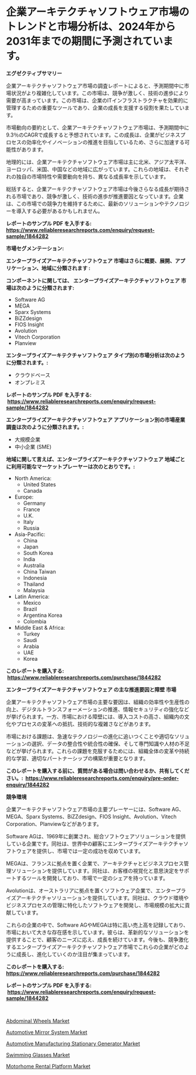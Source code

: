 <p><h1>企業アーキテクチャソフトウェア市場のトレンドと市場分析は、2024年から2031年までの期間に予測されています。</h1></p><p><strong>エグゼクティブサマリー</strong></p>
<p><p>企業アーキテクチャソフトウェア市場の調査レポートによると、予測期間中に市場状況がより複雑化しています。この市場は、競争が激しく、技術の進歩により需要が高まっています。この市場は、企業のITインフラストラクチャを効果的に管理するための重要なツールであり、企業の成長を支援する役割を果たしています。</p><p>市場動向の要約として、企業アーキテクチャソフトウェア市場は、予測期間中に9.3％のCAGRで成長すると予想されています。この成長は、企業がビジネスプロセスの効率化やイノベーションの推進を目指しているため、さらに加速する可能性があります。</p><p>地理的には、企業アーキテクチャソフトウェア市場は主に北米、アジア太平洋、ヨーロッパ、米国、中国などの地域に広がっています。これらの地域は、それぞれの独自の市場特性や需要動向を持ち、異なる成長率を示しています。</p><p>総括すると、企業アーキテクチャソフトウェア市場は今後さらなる成長が期待される市場であり、競争が激しく、技術の進歩が推進要因となっています。企業は、この市場での競争力を維持するために、最新のソリューションやテクノロジーを導入する必要があるかもしれません。</p></p>
<p><strong>レポートのサンプル PDF を入手する: <a href="https://www.reliableresearchreports.com/enquiry/request-sample/1844282">https://www.reliableresearchreports.com/enquiry/request-sample/1844282</a></strong></p>
<p><strong>市場セグメンテーション:</strong></p>
<p><strong> エンタープライズアーキテクチャソフトウェア 市場はさらに概要、展開、アプリケーション、地域に分類されます :</strong></p>
<p><strong>コンポーネントに関しては、 エンタープライズアーキテクチャソフトウェア 市場は次のように分類されます: &nbsp;</strong></p>
<p><ul><li>Software AG</li><li>MEGA</li><li>Sparx Systems</li><li>BiZZdesign</li><li>FIOS Insight</li><li>Avolution</li><li>Vitech Corporation</li><li>Planview</li></ul></p>
<p><strong> エンタープライズアーキテクチャソフトウェア タイプ別の市場分析は次のように分類されます。:</strong></p>
<p><ul><li>クラウドベース</li><li>オンプレミス</li></ul></p>
<p><strong>レポートのサンプル PDF を入手する: &nbsp;<a href="https://www.reliableresearchreports.com/enquiry/request-sample/1844282">https://www.reliableresearchreports.com/enquiry/request-sample/1844282</a></strong></p>
<p><strong> エンタープライズアーキテクチャソフトウェア アプリケーション別の市場産業調査は次のように分類されます。:</strong></p>
<p><ul><li>大規模企業</li><li>中小企業 (SME)</li></ul></p>
<p><strong>地域に関して言えば、エンタープライズアーキテクチャソフトウェア 地域ごとに利用可能なマーケットプレーヤーは次のとおりです。:</strong></p>
<p><ul>
    <li>
        North America:
        <ul>
            <li>United States</li>
            <li>Canada</li>
        </ul>
    </li>
    <li>
        Europe:
        <ul>
            <li>Germany</li>
            <li>France</li>
            <li>U.K.</li>
            <li>Italy</li>
            <li>Russia</li>
        </ul>
    </li>
    <li>
        Asia-Pacific:
        <ul>
            <li>China</li>
            <li>Japan</li>
            <li>South Korea</li>
            <li>India</li>
            <li>Australia</li>
            <li>China Taiwan</li>
            <li>Indonesia</li>
            <li>Thailand</li>
            <li>Malaysia</li>
        </ul>
    </li>
    <li>
        Latin America:
        <ul>
            <li>Mexico</li>
            <li>Brazil</li>
            <li>Argentina Korea</li>
            <li>Colombia</li>
        </ul>
    </li>
    <li>
        Middle East & Africa:
        <ul>
            <li>Turkey</li>
            <li>Saudi</li>
            <li>Arabia</li>
            <li>UAE</li>
            <li>Korea</li>
        </ul>
    </li>
    </ul></p>
<p><strong>このレポートを購入する: &nbsp;<a href="https://www.reliableresearchreports.com/purchase/1844282">https://www.reliableresearchreports.com/purchase/1844282</a></strong></p>
<p><strong>エンタープライズアーキテクチャソフトウェア の主な推進要因と障壁 市場</strong></p>
<p><p>企業アーキテクチャソフトウェア市場の主要な要因は、組織の効率性や生産性の向上、デジタルトランスフォーメーションの推進、情報セキュリティの強化などが挙げられます。一方、市場における障壁には、導入コストの高さ、組織内の文化やプロセスの変革への抵抗、技術的な複雑さなどがあります。</p><p>市場における課題は、急速なテクノロジーの進化に追いつくことや適切なソリューションの選択、データの整合性や統合性の確保、そして専門知識や人材の不足などが挙げられます。これらの課題を克服するためには、組織全体の変革や持続的な学習、適切なパートナーシップの構築が重要となります。</p></p>
<p><strong>このレポートを購入する前に、質問がある場合は問い合わせるか、共有してください。:&nbsp; <a href="https://www.reliableresearchreports.com/enquiry/pre-order-enquiry/1844282">https://www.reliableresearchreports.com/enquiry/pre-order-enquiry/1844282</a></strong></p>
<p><strong>競争環境</strong></p>
<p><p>企業アーキテクチャソフトウェア市場の主要プレーヤーには、Software AG、MEGA、Sparx Systems、BiZZdesign、FIOS Insight、Avolution、Vitech Corporation、Planviewなどがあります。 </p><p>Software AGは、1969年に創業され、総合ソフトウェアソリューションを提供している企業です。同社は、世界中の顧客にエンタープライズアーキテクチャソフトウェアを提供し、市場では一定の成功を収めています。 </p><p>MEGAは、フランスに拠点を置く企業で、アーキテクチャとビジネスプロセス管理ソリューションを提供しています。同社は、お客様の視覚化と意思決定をサポートするツールを開発しており、市場で一定のシェアを持っています。 </p><p>Avolutionは、オーストラリアに拠点を置くソフトウェア企業で、エンタープライズアーキテクチャソリューションを提供しています。同社は、クラウド環境やビジネスプロセスの管理に特化したソフトウェアを開発し、市場規模の拡大に貢献しています。 </p><p>これらの企業の中で、Software AGやMEGAは特に高い売上高を記録しており、市場において大きな存在感を示しています。彼らは、革新的なソリューションを提供することで、顧客のニーズに応え、成長を続けています。今後も、競争激化するエンタープライズアーキテクチャソフトウェア市場でこれらの企業がどのように成長し、進化していくのか注目が集まっています。</p></p>
<p><strong>このレポートを購入する: &nbsp; <a href="https://www.reliableresearchreports.com/purchase/1844282">https://www.reliableresearchreports.com/purchase/1844282</a></strong></p>
<p><strong>レポートのサンプル PDF を入手する: &nbsp;<a href="https://www.reliableresearchreports.com/enquiry/request-sample/1844282">https://www.reliableresearchreports.com/enquiry/request-sample/1844282</a></strong><strong></strong></p>
<p>&nbsp;</p>
<p><p><a href="https://view.publitas.com/reportprime-1/abdominal-wheels-market-research-report-reveals-the-latest-trends-and-opportunities-of-this-market-for-period-from-2024-2031/">Abdominal Wheels Market</a></p><p><a href="https://meowing-canidae-761.notion.site/Automotive-Mirror-System-Market-Size-Market-Trends-and-Growth-Outlook-forecasted-for-period-from-2-108c821e60944e088c06e3b21fefbc1c">Automotive Mirror System Market</a></p><p><a href="https://military-diascia-e68.notion.site/Automotive-Manufacturing-Stationary-Generator-Market-Size-Share-Trends-Analysis-Report-By-Materia-3bb931740ba84d8db645a1826f9d31b1">Automotive Manufacturing Stationary Generator Market</a></p><p><a href="https://view.publitas.com/reportprime-1/swimming-glasses-market-dynamics-2024-2031-also-about-its-market-trends-projections-and-opportunities/">Swimming Glasses Market</a></p><p><a href="https://github.com/beatblasta/Market-Research-Report-List-2/blob/main/motorhome-rental-platform-market.md">Motorhome Rental Platform Market</a></p></p>